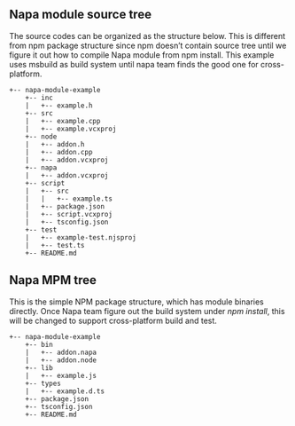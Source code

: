 ## Napa module source tree

The source codes can be organized as the structure below. This is different from npm package structure since npm
 doesn’t contain source tree until we figure it out how to compile Napa module from npm install. This example uses
 msbuild as build system until napa team finds the good one for cross-platform.
```
+-- napa-module-example
    +-- inc
    |   +-- example.h
    +-- src
    |   +-- example.cpp
    |   +-- example.vcxproj
    +-- node
    |   +-- addon.h
    |   +-- addon.cpp
    |   +-- addon.vcxproj
    +-- napa
    |   +-- addon.vcxproj
    +-- script
    |   +-- src
    |   |   +-- example.ts
    |   +-- package.json
    |   +-- script.vcxproj
    |   +-- tsconfig.json
    +-- test
    |   +-- example-test.njsproj
    |   +-- test.ts
    +-- README.md
```

## Napa MPM tree

This is the simple NPM package structure, which has module binaries directly. Once Napa team figure out the build system
 under *npm install*, this will be changed to support cross-platform build and test.
```
+-- napa-module-example
    +-- bin
    |   +-- addon.napa
    |   +-- addon.node
    +-- lib
    |   +-- example.js
    +-- types
    |   +-- example.d.ts
    +-- package.json
    +-- tsconfig.json
    +-- README.md
```